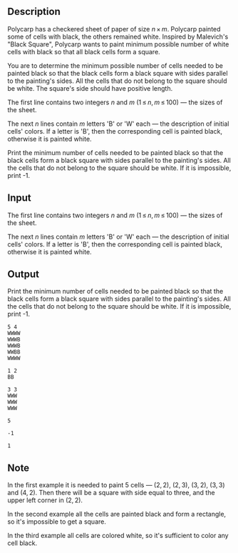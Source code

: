 ## Description

<div><p>Polycarp has a checkered sheet of paper of size <span class="tex-span"><i>n</i> × <i>m</i></span>. Polycarp painted some of cells with black, the others remained white. Inspired by Malevich's "Black Square", Polycarp wants to paint minimum possible number of white cells with black so that all black cells form a square.</p><p>You are to determine the minimum possible number of cells needed to be painted black so that the black cells form a black square with sides parallel to the painting's sides. All the cells that do not belong to the square should be white. The square's side should have positive length.</p></div><div class="input-specification"><p>The first line contains two integers <span class="tex-span"><i>n</i></span> and <span class="tex-span"><i>m</i></span> (<span class="tex-span">1 ≤ <i>n</i>, <i>m</i> ≤ 100</span>) — the sizes of the sheet.</p><p>The next <span class="tex-span"><i>n</i></span> lines contain <span class="tex-span"><i>m</i></span> letters '<span class="tex-font-style-tt">B</span>' or '<span class="tex-font-style-tt">W</span>' each — the description of initial cells' colors. If a letter is '<span class="tex-font-style-tt">B</span>', then the corresponding cell is painted black, otherwise it is painted white.</p></div><div class="output-specification"><p>Print the minimum number of cells needed to be painted black so that the black cells form a black square with sides parallel to the painting's sides. All the cells that do not belong to the square should be white. If it is impossible, print <span class="tex-font-style-tt">-1</span>.</p></div>

## Input

<p>The first line contains two integers <span class="tex-span"><i>n</i></span> and <span class="tex-span"><i>m</i></span> (<span class="tex-span">1 ≤ <i>n</i>, <i>m</i> ≤ 100</span>) — the sizes of the sheet.</p><p>The next <span class="tex-span"><i>n</i></span> lines contain <span class="tex-span"><i>m</i></span> letters '<span class="tex-font-style-tt">B</span>' or '<span class="tex-font-style-tt">W</span>' each — the description of initial cells' colors. If a letter is '<span class="tex-font-style-tt">B</span>', then the corresponding cell is painted black, otherwise it is painted white.</p>

## Output

<p>Print the minimum number of cells needed to be painted black so that the black cells form a black square with sides parallel to the painting's sides. All the cells that do not belong to the square should be white. If it is impossible, print <span class="tex-font-style-tt">-1</span>.</p>





```input1
5 4
WWWW
WWWB
WWWB
WWBB
WWWW

```




```input2
1 2
BB

```




```input3
3 3
WWW
WWW
WWW

```




```output1
5

```




```output2
-1

```




```output3
1

```



## Note

<p>In the first example it is needed to paint <span class="tex-span">5</span> cells — <span class="tex-span">(2, 2)</span>, <span class="tex-span">(2, 3)</span>, <span class="tex-span">(3, 2)</span>, <span class="tex-span">(3, 3)</span> and <span class="tex-span">(4, 2)</span>. Then there will be a square with side equal to three, and the upper left corner in <span class="tex-span">(2, 2)</span>.</p><p>In the second example all the cells are painted black and form a rectangle, so it's impossible to get a square.</p><p>In the third example all cells are colored white, so it's sufficient to color any cell black.</p>
